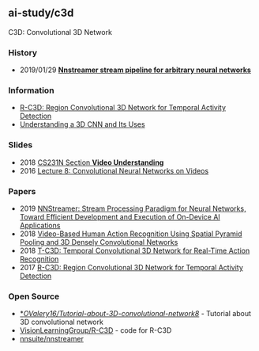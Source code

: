 ## ai-study/c3d
C3D: Convolutional 3D Network


### History
- 2019/01/29 [**Nnstreamer stream pipeline for arbitrary neural networks**](https://www.slideshare.net/NaverEngineering/nnstreamer-stream-pipeline-for-arbitrary-neural-networks)


### Information
- [R-C3D: Region Convolutional 3D Network for Temporal Activity Detection](http://ai.bu.edu/r-c3d/)
- [Understanding a 3D CNN and Its Uses](https://missinglink.ai/guides/convolutional-neural-networks/understanding-3d-cnn-uses/)


### Slides
- 2018 [CS231N Section **Video Understanding**](http://cs231n.stanford.edu/slides/2018/cs231n_2018_ds08.pdf)
- 2016 [Lecture 8: Convolutional Neural Networks on Videos](http://cvlab.postech.ac.kr/~bhhan/class/cse703r_2016s/csed703r_lecture8.pdf)


### Papers
- 2019 [NNStreamer: Stream Processing Paradigm for Neural Networks, Toward Efficient Development and Execution of On-Device AI Applications](https://arxiv.org/pdf/1901.04985.pdf)
- 2018 [Video-Based Human Action Recognition Using Spatial Pyramid Pooling and 3D Densely Convolutional Networks](https://www.mdpi.com/1999-5903/10/12/115/pdf)
- 2018 [T-C3D: Temporal Convolutional 3D Network for Real-Time Action Recognition](https://www.aaai.org/ocs/index.php/AAAI/AAAI18/paper/download/17205/16305)
- 2017 [R-C3D: Region Convolutional 3D Network for Temporal Activity Detection](https://arxiv.org/abs/1703.07814)


### Open Source
- [**OValery16/Tutorial-about-3D-convolutional-network8*](https://github.com/OValery16/Tutorial-about-3D-convolutional-network) - Tutorial about 3D convolutional network
- [VisionLearningGroup/R-C3D](https://github.com/VisionLearningGroup/R-C3D) - code for R-C3D
- [nnsuite/nnstreamer](https://github.com/nnsuite/nnstreamer)
